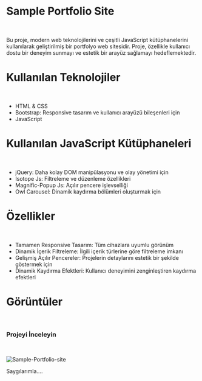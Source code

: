 

# Sample Portfolio Site
<br/>

Bu proje, modern web teknolojilerini ve çeşitli JavaScript kütüphanelerini kullanılarak geliştirilmiş bir portfolyo web sitesidir. 
Proje, özellikle kullanıcı dostu bir deneyim sunmayı ve estetik bir arayüz sağlamayı hedeflemektedir.

# Kullanılan Teknolojiler
<br/>


- HTML & CSS
- Bootstrap: Responsive tasarım ve kullanıcı arayüzü bileşenleri için
- JavaScript

# Kullanılan JavaScript Kütüphaneleri
<br/>

- jQuery: Daha kolay DOM manipülasyonu ve olay yönetimi için
- Isotope Js: Filtreleme ve düzenleme özellikleri
- Magnific-Popup Js: Açılır pencere işlevselliği
- Owl Carousel: Dinamik kaydırma bölümleri oluşturmak için

# Özellikler
<br/>

- Tamamen Responsive Tasarım: Tüm cihazlara uyumlu görünüm
- Dinamik İçerik Filtreleme: İlgili içerik türlerine göre filtreleme imkanı
- Gelişmiş Açılır Pencereler: Projelerin detaylarını estetik bir şekilde göstermek için
- Dinamik Kaydırma Efektleri: Kullanıcı deneyimini zenginleştiren kaydırma efektleri
  

# Görüntüler
<br/>
<h3>Projeyi İnceleyin</h3>

<br/>







![Sample-Portfolio-site](https://github.com/user-attachments/assets/a45469c3-894b-448a-b82b-bf55293c5695)



Saygılarımla....



